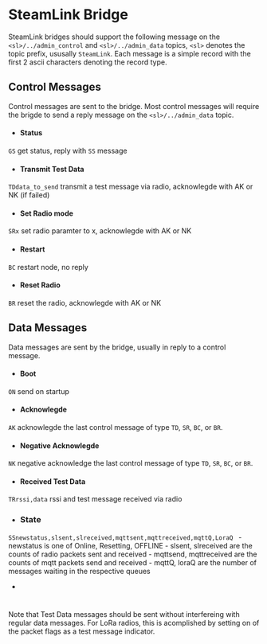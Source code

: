 # SteamLink Bridge 

SteamLink bridges should support the following message on the `<sl>/../admin_control` and `<sl>/../admin_data` topics,  `<sl>` denotes the topic prefix, ususally `SteamLink`. Each message is a simple record with the first 2 ascii characters denoting the record type. 

## Control Messages

Control messages are sent to the bridge. Most control messages will require the brigde to send a reply message on the `<sl>/../admin_data` topic.

- #### Status
``GS`` get status, reply with `SS` message

- #### Transmit Test Data
``TDdata_to_send`` transmit a test message via radio, acknowlegde with AK or NK (if failed)

- #### Set Radio mode
``SRx`` set radio paramter to x, acknowlegde with AK or NK

- #### Restart
``BC`` restart node, no reply

- #### Reset Radio
``BR`` reset the radio, acknowlegde with AK or NK


## Data Messages

Data messages are sent by the bridge, usually in reply to a control message.

- #### Boot
``ON`` send on startup

- #### Acknowlegde
``AK``  acknowlegde the last control message of type ``TD``, ``SR``, ``BC``, or ``BR``.

- #### Negative Acknowlegde
``NK``  negative acknowledge the last control message of type ``TD``, ``SR``, ``BC``, or ``BR``.

- #### Received Test Data
 ``TRrssi,data`` rssi and test message received via radio
 
- ### State
``SSnewstatus,slsent,slreceived,mqttsent,mqttreceived,mqttQ,LoraQ
``
    - newstatus is one of Online, Resetting, OFFLINE
    - slsent, slreceived are the counts of radio packets sent and received
    - mqttsend, mqttreceived are the counts of mqtt packets send and received
    - mqttQ, loraQ are the number of messages waiting in the respective queues
 
 -
 #
 Note that Test Data messages should be sent without interfereing with regular data messages. For LoRa radios, this is acomplished by setting on of the packet flags as a test message indicator.
 